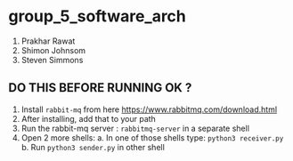 # group_5_software_arch
1. Prakhar Rawat
2. Shimon Johnsom
3. Steven Simmons




## DO THIS BEFORE RUNNING OK ?
 1. Install `rabbit-mq` from here https://www.rabbitmq.com/download.html
 2. After installing, add that to your path
 3. Run the rabbit-mq server : `rabbitmq-server` in a separate shell
 4. Open 2 more shells:
    a. In one of those shells type: `python3 receiver.py`
    b. Run `python3 sender.py` in other shell  

